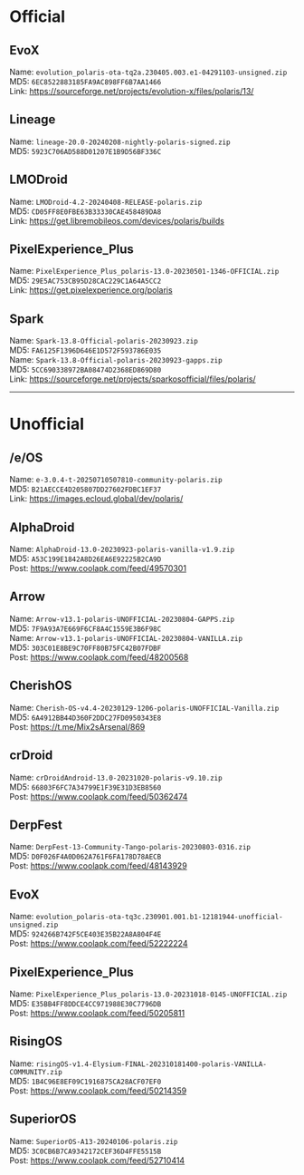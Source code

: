 # Official

## EvoX
Name: `evolution_polaris-ota-tq2a.230405.003.e1-04291103-unsigned.zip`  
MD5: `6EC8522883185FA9AC898FF6B7AA1466`  
Link: https://sourceforge.net/projects/evolution-x/files/polaris/13/  

## Lineage
Name: `lineage-20.0-20240208-nightly-polaris-signed.zip`  
MD5: `5923C706AD588D01207E1B9D56BF336C`  

## LMODroid
Name: `LMODroid-4.2-20240408-RELEASE-polaris.zip`  
MD5: `CD05FF8E0FBE63B33330CAE458489DA8`  
Link: https://get.libremobileos.com/devices/polaris/builds  

## PixelExperience_Plus
Name: `PixelExperience_Plus_polaris-13.0-20230501-1346-OFFICIAL.zip`  
MD5: `29E5AC753CB95D28CAC229C1A64A5CC2`  
Link: https://get.pixelexperience.org/polaris  

## Spark
Name: `Spark-13.8-Official-polaris-20230923.zip`  
MD5: `FA6125F1396D646E1D572F593786E035`  
Name: `Spark-13.8-Official-polaris-20230923-gapps.zip`  
MD5: `5CC690338972BA08474D2368ED869D80`  
Link: https://sourceforge.net/projects/sparkosofficial/files/polaris/  

-----------------------------------------------

# Unofficial

## /e/OS
Name: `e-3.0.4-t-20250710507810-community-polaris.zip`  
MD5: `B21AECCE4D205807DD27602FDBC1EF37`  
Link: https://images.ecloud.global/dev/polaris/  

## AlphaDroid
Name: `AlphaDroid-13.0-20230923-polaris-vanilla-v1.9.zip`  
MD5: `A53C199E1842A8D26EA6E92225B2CA9D`  
Post: https://www.coolapk.com/feed/49570301  

## Arrow
Name: `Arrow-v13.1-polaris-UNOFFICIAL-20230804-GAPPS.zip`  
MD5: `7F9A93A7E669F6CF8A4C1559E3B6F98C`  
Name: `Arrow-v13.1-polaris-UNOFFICIAL-20230804-VANILLA.zip`  
MD5: `303C01E8BE9C70FF80B75FC42B07FDBF`  
Post: https://www.coolapk.com/feed/48200568  

## CherishOS
Name: `Cherish-OS-v4.4-20230129-1206-polaris-UNOFFICIAL-Vanilla.zip`  
MD5: `6A4912BB44D360F2DDC27FD0950343E8`  
Post: https://t.me/Mix2sArsenal/869  

## crDroid
Name: `crDroidAndroid-13.0-20231020-polaris-v9.10.zip`  
MD5: `66803F6FC7A34799E1F39E31D3EB8560`  
Post: https://www.coolapk.com/feed/50362474  

## DerpFest
Name: `DerpFest-13-Community-Tango-polaris-20230803-0316.zip`  
MD5: `D0F026F4A0D062A761F6FA178D78AECB`  
Post: https://www.coolapk.com/feed/48143929  

## EvoX
Name: `evolution_polaris-ota-tq3c.230901.001.b1-12181944-unofficial-unsigned.zip`  
MD5: `924266B742F5CE403E35B22A8A804F4E`  
Post: https://www.coolapk.com/feed/52222224  

## PixelExperience_Plus
Name: `PixelExperience_Plus_polaris-13.0-20231018-0145-UNOFFICIAL.zip`  
MD5: `E35BB4FF8DDCE4CC971988E30C7796DB`  
Post: https://www.coolapk.com/feed/50205811  

## RisingOS
Name: `risingOS-v1.4-Elysium-FINAL-202310181400-polaris-VANILLA-COMMUNITY.zip`  
MD5: `1B4C96E8EF09C1916875CA28ACF07EF0`  
Post: https://www.coolapk.com/feed/50214359  

## SuperiorOS
Name: `SuperiorOS-A13-20240106-polaris.zip`  
MD5: `3C0CB6B7CA9342172CEF36D4FFE5515B`  
Post: https://www.coolapk.com/feed/52710414  
